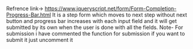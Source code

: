 Refrence link-> https://www.jqueryscript.net/form/Form-Completion-Progress-Bar.html
It is a step form which moves to next step without next button and progress bar increases with each input field and it will get submitted by its own when the user is done with all the fields.
Note- For submission i have commented the function for submission if you want to submit it just uncomment it 
